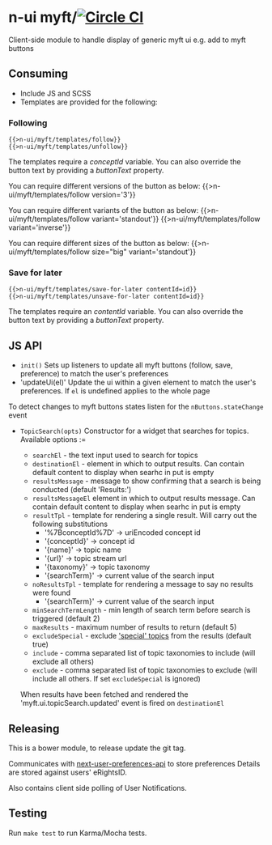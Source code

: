 # n-ui myft/[![Circle CI](https://circleci.com/gh/Financial-Times/n-ui/myft/tree/master.svg?style=svg)](https://circleci.com/gh/Financial-Times/n-ui/myft/tree/master)

Client-side module to handle display of generic myft ui e.g. add to myft buttons

## Consuming

* Include JS and SCSS
* Templates are provided for the following:

### Following

	{{>n-ui/myft/templates/follow}}
	{{>n-ui/myft/templates/unfollow}}

The templates require a _conceptId_ variable. You can also override the button text by providing a _buttonText_ property.

You can require different versions of the button as below:
	{{>n-ui/myft/templates/follow version='3'}}

You can require different variants of the button as below:
	{{>n-ui/myft/templates/follow variant='standout'}}
	{{>n-ui/myft/templates/follow variant='inverse'}}

You can require different sizes of the button as below:
	{{>n-ui/myft/templates/follow size="big" variant='standout'}}

### Save for later

	{{>n-ui/myft/templates/save-for-later contentId=id}}
	{{>n-ui/myft/templates/unsave-for-later contentId=id}}

The templates require an _contentId_ variable. You can also override the button text by providing a _buttonText_ property.

## JS API

- `init()` Sets up listeners to update all myft buttons (follow, save, preference) to match the user's preferences
- 'updateUi(el)' Update the ui within a given element to match the user's preferences. If `el` is undefined applies to the whole page

To detect changes to myft buttons states listen for the `nButtons.stateChange` event

- `TopicSearch(opts)`
Constructor for a widget that searches for topics. Available options :=

	* `searchEl` - the text input used to search for topics
	* `destinationEl` - element in which to output results. Can contain default content to display when searhc in put is empty
	* `resultsMessage` - message to show confirming that a search is being conducted (default 'Results:')
	* `resultsMessageEl` element in which to output results message. Can contain default content to display when searhc in put is empty
	* `resultTpl` - template for rendering a single result. Will carry out the following substitutions
		* '%7BconceptId%7D' -> uriEncoded concept id
		* '{conceptId}' -> concept id
		* '{name}' -> topic name
		* '{url}' -> topic stream url
		* '{taxonomy}' -> topic taxonomy
		* '{searchTerm}' -> current value of the search input
	* `noResultsTpl` - template for rendering a message to say no results were found
		* '{searchTerm}' -> current value of the search input
	* `minSearchTermLength` - min length of search term before search is triggered (default 2)
	* `maxResults` - maximum number of results to return (default 5)
	* `excludeSpecial` - exclude ['special' topics](https://github.com/Financial-Times/next-mustang/blob/master/server/models/special-pages.js) from the results (default true)
	* `include` - comma separated list of topic taxonomies to include (will exclude all others)
	* `exclude` - comma separated list of topic taxonomies to exclude (will include all others. If set `excludeSpecial` is ignored)

	When results have been fetched and rendered the 'myft.ui.topicSearch.updated' event is fired on `destinationEl`


## Releasing

This is a bower module, to release update the git tag.

Communicates with
[next-user-preferences-api](http://github.com/Financial-Times/next-user-preferences-api)
to store preferences Details are stored against users' eRightsID.

Also contains client side polling of User Notifications.

## Testing

Run `make test` to run Karma/Mocha tests.
